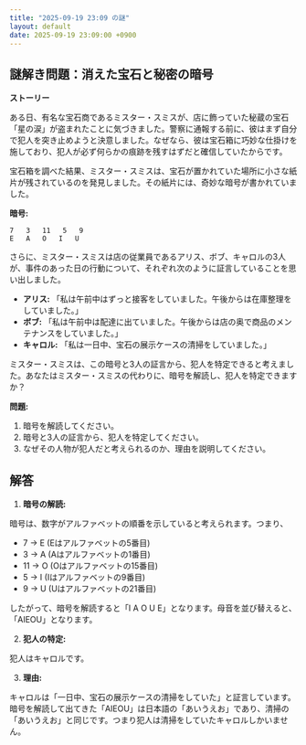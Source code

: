 ```yaml
---
title: "2025-09-19 23:09 の謎"
layout: default
date: 2025-09-19 23:09:00 +0900
---
```

## 謎解き問題：消えた宝石と秘密の暗号

**ストーリー**

ある日、有名な宝石商であるミスター・スミスが、店に飾っていた秘蔵の宝石「星の涙」が盗まれたことに気づきました。警察に通報する前に、彼はまず自分で犯人を突き止めようと決意しました。なぜなら、彼は宝石箱に巧妙な仕掛けを施しており、犯人が必ず何らかの痕跡を残すはずだと確信していたからです。

宝石箱を調べた結果、ミスター・スミスは、宝石が置かれていた場所に小さな紙片が残されているのを発見しました。その紙片には、奇妙な暗号が書かれていました。

**暗号:**

```
7   3   11   5   9
E   A   O   I   U
```

さらに、ミスター・スミスは店の従業員であるアリス、ボブ、キャロルの3人が、事件のあった日の行動について、それぞれ次のように証言していることを思い出しました。

*   **アリス:** 「私は午前中はずっと接客をしていました。午後からは在庫整理をしていました。」
*   **ボブ:** 「私は午前中は配達に出ていました。午後からは店の奥で商品のメンテナンスをしていました。」
*   **キャロル:** 「私は一日中、宝石の展示ケースの清掃をしていました。」

ミスター・スミスは、この暗号と3人の証言から、犯人を特定できると考えました。あなたはミスター・スミスの代わりに、暗号を解読し、犯人を特定できますか？

**問題:**

1.  暗号を解読してください。
2.  暗号と3人の証言から、犯人を特定してください。
3.  なぜその人物が犯人だと考えられるのか、理由を説明してください。

## 解答

1.  **暗号の解読:**

暗号は、数字がアルファベットの順番を示していると考えられます。つまり、

*   7 → E (Eはアルファベットの5番目)
*   3 → A (Aはアルファベットの1番目)
*   11 → O (Oはアルファベットの15番目)
*   5 → I (Iはアルファベットの9番目)
*   9 → U (Uはアルファベットの21番目)

したがって、暗号を解読すると「I A O U E」となります。母音を並び替えると、「AIEOU」となります。

2.  **犯人の特定:**

犯人はキャロルです。

3.  **理由:**

キャロルは「一日中、宝石の展示ケースの清掃をしていた」と証言しています。暗号を解読して出てきた「AIEOU」は日本語の「あいうえお」であり、清掃の「あいうえお」と同じです。つまり犯人は清掃をしていたキャロルしかいません。
